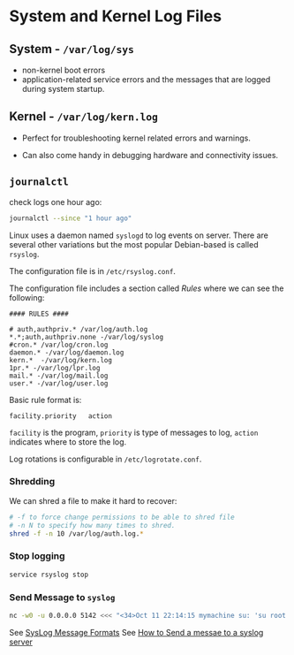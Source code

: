 # System and Kernel Log Files

## System - `/var/log/sys`

* non-kernel boot errors
* application-related service errors and the messages that are logged during system startup.

## Kernel - `/var/log/kern.log`

* Perfect for troubleshooting kernel related errors and warnings.

* Can also come handy in debugging hardware and connectivity issues.

## `journalctl`

check logs one hour ago:

```bash
journalctl --since "1 hour ago"
```

Linux uses a daemon named `syslogd` to log events on server. There are several other variations but the most popular Debian-based is called `rsyslog`.

The configuration file is in `/etc/rsyslog.conf`.

The configuration file includes a section called _Rules_ where we can see the following:

```text
#### RULES ####

# auth,authpriv.* /var/log/auth.log 
*.*;auth,authpriv.none -/var/log/syslog 
#cron.* /var/log/cron.log 
daemon.* -/var/log/daemon.log 
kern.*  -/var/log/kern.log 
1pr.* -/var/log/lpr.log 
mail.* -/var/log/mail.log 
user.* -/var/log/user.log
```

Basic rule format is:

```text
facility.priority   action
```

`facility` is the program, `priority` is type of messages to log, `action` indicates where to store the log.

Log rotations is configurable in `/etc/logrotate.conf`.

### Shredding

We can shred a file to make it hard to recover:

```bash
# -f to force change permissions to be able to shred file
# -n N to specify how many times to shred.
shred -f -n 10 /var/log/auth.log.*
```

### Stop logging

```bash
service rsyslog stop
```

### Send Message to `syslog`

```bash
nc -w0 -u 0.0.0.0 5142 <<< "<34>Oct 11 22:14:15 mymachine su: 'su root' failed for lonvick on /dev/pts/8"
```

See [SysLog Message Formats](https://blog.datalust.co/seq-input-syslog/#syslogmessageformats)
See [How to Send a messae to a syslog server](https://www.techiecorner.com/1496/how-to-send-message-to-syslog-server/)
